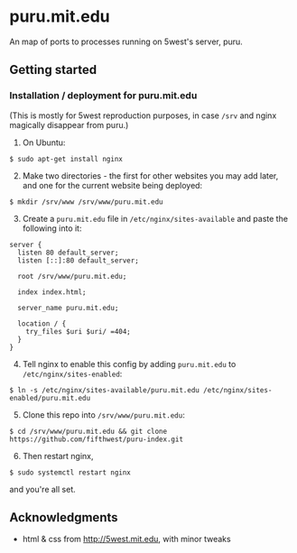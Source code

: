 # puru.mit.edu

An map of ports to processes running on 5west's server, puru.

## Getting started

### Installation / deployment for puru.mit.edu
(This is mostly for 5west reproduction purposes, in case `/srv` and nginx magically disappear from puru.)

1. On Ubuntu:
```
$ sudo apt-get install nginx
```
2. Make two directories - the first for other websites you may add later, and one for the current website being deployed:
```
$ mkdir /srv/www /srv/www/puru.mit.edu
```
3. Create a `puru.mit.edu` file in `/etc/nginx/sites-available` and paste the following into it:
```
server {
  listen 80 default_server;
  listen [::]:80 default_server;

  root /srv/www/puru.mit.edu;

  index index.html;

  server_name puru.mit.edu;

  location / {
    try_files $uri $uri/ =404;
  }
}
```
4. Tell nginx to enable this config by adding `puru.mit.edu` to `/etc/nginx/sites-enabled`:
```
$ ln -s /etc/nginx/sites-available/puru.mit.edu /etc/nginx/sites-enabled/puru.mit.edu
```
5. Clone this repo into `/srv/www/puru.mit.edu`:
```
$ cd /srv/www/puru.mit.edu && git clone https://github.com/fifthwest/puru-index.git
```
6. Then restart nginx,
```
$ sudo systemctl restart nginx
```
and you're all set.

## Acknowledgments
 - html & css from http://5west.mit.edu, with minor tweaks
